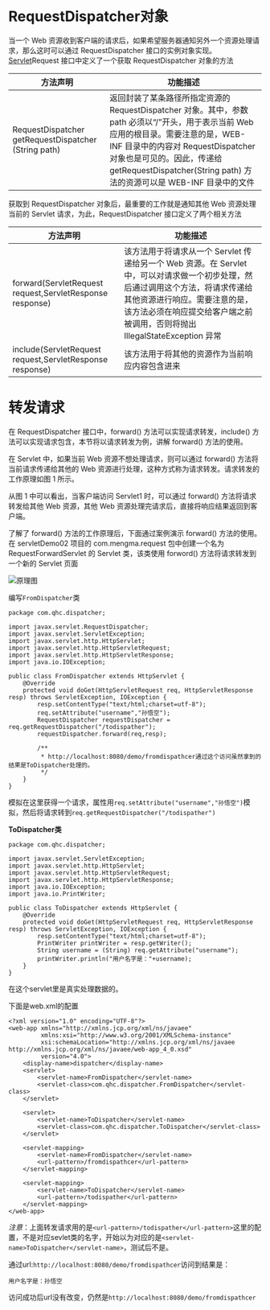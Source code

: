 # RequestDispatcher对象

当一个 Web 资源收到客户端的请求后，如果希望服务器通知另外一个资源处理请求，那么这时可以通过 RequestDispatcher 接口的实例对象实现。[Servlet](http://c.biancheng.net/servlet/)Request 接口中定义了一个获取 RequestDispatcher 对象的方法

| 方法声明                                             | 功能描述                                                     |
| ---------------------------------------------------- | ------------------------------------------------------------ |
| RequestDispatcher getRequestDispatcher (String path) | 返回封装了某条路径所指定资源的 RequestDispatcher 对象。其中，参数 path 必须以“/”开头，用于表示当前 Web 应用的根目录。需要注意的是，WEB-INF 目录中的内容对 RequestDispatcher 对象也是可见的。因此，传递给 getRequestDispatcher(String path) 方法的资源可以是 WEB-INF 目录中的文件 |

获取到 RequestDispatcher 对象后，最重要的工作就是通知其他 Web 资源处理当前的 Servlet 请求，为此，RequestDispatcher 接口定义了两个相关方法

| 方法声明                                                 | 功能描述                                                     |
| -------------------------------------------------------- | ------------------------------------------------------------ |
| forward(ServletRequest request,ServletResponse response) | 该方法用于将请求从一个 Servlet 传递给另一个 Web 资源。在 Servlet 中，可以对请求做一个初步处理，然后通过调用这个方法，将请求传递给其他资源进行响应。需要注意的是，该方法必须在响应提交给客户端之前被调用，否则将抛出 IllegalStateException 异常 |
| include(ServletRequest request,ServletResponse response) | 该方法用于将其他的资源作为当前响应内容包含进来               |

# 转发请求

在 RequestDispatcher 接口中，forward() 方法可以实现请求转发，include() 方法可以实现请求包含，本节将以请求转发为例，讲解 forward() 方法的使用。

在 Servlet 中，如果当前 Web 资源不想处理请求，则可以通过 forward() 方法将当前请求传递给其他的 Web 资源进行处理，这种方式称为请求转发。请求转发的工作原理如图 1 所示。

从图 1 中可以看出，当客户端访问 Servlet1 时，可以通过 forward() 方法将请求转发给其他 Web 资源，其他 Web 资源处理完请求后，直接将响应结果返回到客户端。

了解了 forward() 方法的工作原理后，下面通过案例演示 forward() 方法的使用。在 servletDemo02 项目的 com.mengma.request 包中创建一个名为 RequestForwardServlet 的 Servlet 类，该类使用 forword() 方法将请求转发到一个新的 Servlet 页面

![原理图](http://c.biancheng.net//uploads/allimg/190611/5-1Z611114149608.png)

编写`FromDispatcher`类

```
package com.qhc.dispatcher;

import javax.servlet.RequestDispatcher;
import javax.servlet.ServletException;
import javax.servlet.http.HttpServlet;
import javax.servlet.http.HttpServletRequest;
import javax.servlet.http.HttpServletResponse;
import java.io.IOException;

public class FromDispatcher extends HttpServlet {
    @Override
    protected void doGet(HttpServletRequest req, HttpServletResponse resp) throws ServletException, IOException {
        resp.setContentType("text/html;charset=utf-8");
        req.setAttribute("username","孙悟空");
        RequestDispatcher requestDispatcher = req.getRequestDispatcher("/todispather");
        requestDispatcher.forward(req,resp);

        /**
         * http://localhost:8080/demo/fromdispathcer通过这个访问虽然拿到的结果是ToDispatcher处理的。
         */
    }
}
```

模拟在这里获得一个请求，属性用`req.setAttribute("username","孙悟空")`模拟，然后将请求转到`req.getRequestDispatcher("/todispather")`

**ToDispatcher类**

```
package com.qhc.dispatcher;

import javax.servlet.ServletException;
import javax.servlet.http.HttpServlet;
import javax.servlet.http.HttpServletRequest;
import javax.servlet.http.HttpServletResponse;
import java.io.IOException;
import java.io.PrintWriter;

public class ToDispatcher extends HttpServlet {
    @Override
    protected void doGet(HttpServletRequest req, HttpServletResponse resp) throws ServletException, IOException {
        resp.setContentType("text/html;charset=utf-8");
        PrintWriter printWriter = resp.getWriter();
        String username = (String) req.getAttribute("username");
        printWriter.println("用户名字是："+username);
    }
}
```

在这个servlet里是真实处理数据的。

下面是web.xml的配置

```
<?xml version="1.0" encoding="UTF-8"?>
<web-app xmlns="http://xmlns.jcp.org/xml/ns/javaee"
         xmlns:xsi="http://www.w3.org/2001/XMLSchema-instance"
         xsi:schemaLocation="http://xmlns.jcp.org/xml/ns/javaee http://xmlns.jcp.org/xml/ns/javaee/web-app_4_0.xsd"
         version="4.0">
    <display-name>dispatcher</display-name>
    <servlet>
        <servlet-name>FromDispatcher</servlet-name>
        <servlet-class>com.qhc.dispatcher.FromDispatcher</servlet-class>
    </servlet>

    <servlet>
        <servlet-name>ToDispatcher</servlet-name>
        <servlet-class>com.qhc.dispatcher.ToDispatcher</servlet-class>
    </servlet>

    <servlet-mapping>
        <servlet-name>FromDispatcher</servlet-name>
        <url-pattern>/fromdispathcer</url-pattern>
    </servlet-mapping>

    <servlet-mapping>
        <servlet-name>ToDispatcher</servlet-name>
        <url-pattern>/todispather</url-pattern>
    </servlet-mapping>
</web-app>
```

*注意*：上面转发请求用的是`<url-pattern>/todispather</url-pattern>`这里的配置，不是对应sevlet类的名字，开始以为对应的是`<servlet-name>ToDispatcher</servlet-name>`，测试后不是。

通过url:`http://localhost:8080/demo/fromdispathcer`访问到结果是：

```
用户名字是：孙悟空
```

访问成功后url没有改变，仍然是`http://localhost:8080/demo/fromdispathcer`